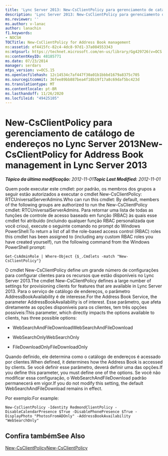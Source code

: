 ```yaml
---
title: 'Lync Server 2013: New-CsClientPolicy para gerenciamento de catálogo de endereços'
description: 'Lync Server 2013: New-CsClientPolicy para gerenciamento de catálogo de endereços.'
ms.reviewer: ''
ms.author: v-lanac
author: lanachin
f1.keywords:
- NOCSH
TOCTitle: New-CsClientPolicy for Address Book management
ms:assetid: ef4415fc-82c4-4dc8-97d1-37a084553343
ms:mtpsurl: https://technet.microsoft.com/en-us/library/Gg429726(v=OCS.15)
ms:contentKeyID: 48185771
ms.date: 07/23/2014
manager: serdars
mtps_version: v=OCS.15
ms.openlocfilehash: 12c14534c7af447f30a01b1bbbd1679a8375c705
ms.sourcegitcommit: 36fee89bb887bea4f18b19f17a8c69daf5bc423d
ms.translationtype: MT
ms.contentlocale: pt-BR
ms.lasthandoff: 11/26/2020
ms.locfileid: "49425105"
---
```

# <a name="new-csclientpolicy-for-address-book-management-in-lync-server-2013"></a><span data-ttu-id="391f1-103">New-CsClientPolicy para gerenciamento de catálogo de endereços no Lync Server 2013</span><span class="sxs-lookup"><span data-stu-id="391f1-103">New-CsClientPolicy for Address Book management in Lync Server 2013</span></span>

<div data-xmlns="http://www.w3.org/1999/xhtml">

<div class="topic" data-xmlns="http://www.w3.org/1999/xhtml" data-msxsl="urn:schemas-microsoft-com:xslt" data-cs="https://msdn.microsoft.com/">

<div data-asp="https://msdn2.microsoft.com/asp">



</div>

<div id="mainSection">

<div id="mainBody"><span data-ttu-id="391f1-104">

<span> </span></span><span class="sxs-lookup"><span data-stu-id="391f1-104">

<span> </span></span></span>

<span data-ttu-id="391f1-105">_**Tópico da última modificação:** 2012-11-01_</span><span class="sxs-lookup"><span data-stu-id="391f1-105">_**Topic Last Modified:** 2012-11-01_</span></span>

<span data-ttu-id="391f1-106">Quem pode executar este cmdlet: por padrão, os membros dos grupos a seguir estão autorizados a executar o cmdlet New-CsClientPolicy: RTCUniversalServerAdmins.</span><span class="sxs-lookup"><span data-stu-id="391f1-106">Who can run this cmdlet: By default, members of the following groups are authorized to run the New-CsClientPolicy cmdlet: RTCUniversalServerAdmins.</span></span> <span data-ttu-id="391f1-107">Para retornar uma lista de todas as funções de controle de acesso baseado em função (RBAC) às quais esse cmdlet foi atribuído (incluindo qualquer função RBAC personalizada que você criou), execute o seguinte comando no prompt do Windows PowerShell:</span><span class="sxs-lookup"><span data-stu-id="391f1-107">To return a list of all the role-based access control (RBAC) roles this cmdlet has been assigned to (including any custom RBAC roles you have created yourself), run the following command from the Windows PowerShell prompt:</span></span>

    Get-CsAdminRole | Where-Object {$_.Cmdlets -match "New-CsClientPolicy"}

<span data-ttu-id="391f1-108">O cmdlet New-CsClientPolicy define um grande número de configurações para configurar clientes para os recursos que estão disponíveis no Lync Server 2013.</span><span class="sxs-lookup"><span data-stu-id="391f1-108">The cmdlet New-CsClientPolicy defines a large number of settings for provisioning clients for features that are available in Lync Server 2013.</span></span> <span data-ttu-id="391f1-109">Para o serviço de catálogo de endereços, o parâmetro AddressBookAvailability é de interesse.</span><span class="sxs-lookup"><span data-stu-id="391f1-109">For the Address Book Service, the parameter AddressBookAvailability is of interest.</span></span> <span data-ttu-id="391f1-110">Esse parâmetro, que afeta diretamente as opções disponíveis para os clientes, tem três opções possíveis:</span><span class="sxs-lookup"><span data-stu-id="391f1-110">This parameter, which directly impacts the options available to clients, has three possible options:</span></span>

  - <span data-ttu-id="391f1-111">WebSearchAndFileDownload</span><span class="sxs-lookup"><span data-stu-id="391f1-111">WebSearchAndFileDownload</span></span>

  - <span data-ttu-id="391f1-112">WebSearchOnly</span><span class="sxs-lookup"><span data-stu-id="391f1-112">WebSearchOnly</span></span>

  - <span data-ttu-id="391f1-113">FileDownloadOnly</span><span class="sxs-lookup"><span data-stu-id="391f1-113">FileDownloadOnly</span></span>

<span data-ttu-id="391f1-114">Quando definido, ele determina como o catálogo de endereços é acessado por clientes.</span><span class="sxs-lookup"><span data-stu-id="391f1-114">When defined, it determines how the Address Book is accessed by clients.</span></span> <span data-ttu-id="391f1-115">Se você definir esse parâmetro, deverá definir uma das opções.</span><span class="sxs-lookup"><span data-stu-id="391f1-115">If you define this parameter, you must define one of the options.</span></span> <span data-ttu-id="391f1-116">Se você não modificar essa configuração, o WebSearchAndFileDownload padrão permanecerá em vigor.</span><span class="sxs-lookup"><span data-stu-id="391f1-116">If you do not modify this setting, the default WebSearchAndFileDownload remains in effect.</span></span>

<span data-ttu-id="391f1-117">Por exemplo:</span><span class="sxs-lookup"><span data-stu-id="391f1-117">For example:</span></span>

    New-CsClientPolicy -Identity RedmondClientPolicy -DisableCalendarPresence $True -DisablePhonePresence $True -DisplayPhoto "PhotosFromADOnly" -AddressBookAvailability "WebSearchOnly"

<div>

## <a name="see-also"></a><span data-ttu-id="391f1-118">Confira também</span><span class="sxs-lookup"><span data-stu-id="391f1-118">See Also</span></span>


[<span data-ttu-id="391f1-119">New-CsClientPolicy</span><span class="sxs-lookup"><span data-stu-id="391f1-119">New-CsClientPolicy</span></span>](https://docs.microsoft.com/powershell/module/skype/New-CsClientPolicy)  
  

<span data-ttu-id="391f1-120"></div>

</div>

<span> </span>

</div>

</div>

</span><span class="sxs-lookup"><span data-stu-id="391f1-120"></div>

</div>

<span> </span>

</div>

</div>

</span></span></div>

